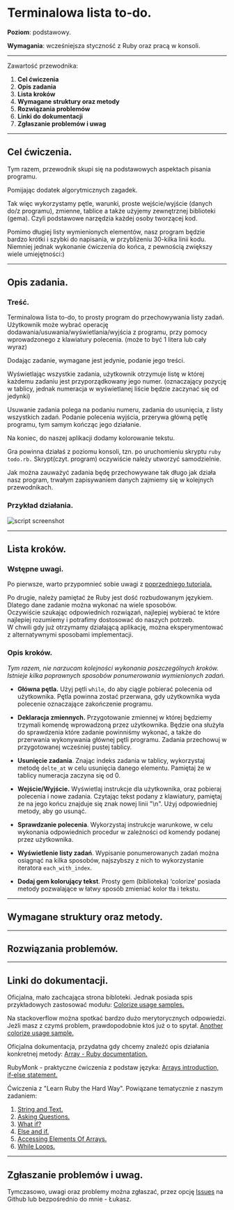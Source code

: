 # Terminalowa lista to-do.

**Poziom**: podstawowy.

**Wymagania**: wcześniejsza styczność z Ruby oraz pracą w konsoli.

---

Zawartość przewodnika:

1. **Cel ćwiczenia**
2. **Opis zadania**
3. **Lista kroków**
4. **Wymagane struktury oraz metody**
5. **Rozwiązania problemów**
6. **Linki do dokumentacji**
7. **Zgłaszanie problemów i uwag**

---

## Cel ćwiczenia.

Tym razem, przewodnik skupi się na podstawowych aspektach pisania programu. 

Pomijając dodatek algorytmicznych zagadek. 

Tak więc wykorzystamy pętle, warunki, proste  wejście/wyjście (danych do/z programu), 
zmienne, tablice a także użyjemy zewnętrznej biblioteki (gema).
Czyli podstawowe narzędzia każdej osoby tworzącej kod.  

Pomimo długiej listy wymienionych elementów, nasz program będzie bardzo krótki i szybki do napisania, 
w przybliżeniu 30-kilka linii kodu. 
Niemniej jednak wykonanie ćwiczenia do końca, z pewnością zwiększy wiele umiejętności:) 

---

## Opis zadania.

### Treść.

Terminalowa lista to-do, to prosty program do przechowywania listy zadań.
Użytkownik może wybrać operację dodawania/usuwania/wyświetlania/wyjścia z programu, 
przy pomocy wprowadzonego z klawiatury polecenia. (może to być 1 litera lub cały wyraz)

Dodając zadanie, wymagane jest jedynie, podanie jego treści. 

Wyświetlając wszystkie zadania, użytkownik otrzymuje listę w której każdemu zadaniu jest przyporządkowany jego numer. 
(oznaczający pozycję w tablicy, jednak numeracja w wyświetlanej liście będzie zaczynać się od jedynki)

Usuwanie zadania polega na podaniu numeru, zadania do usunięcia, z listy wszystkich zadań.
Podanie polecenia wyjścia, przerywa główną pętlę programu, tym samym kończąc jego działanie.

Na koniec, do naszej aplikacji dodamy kolorowanie tekstu.

Gra powinna działaś z poziomu konsoli, tzn. po uruchomieniu skryptu `ruby todo.rb.`
Skrypt(czyt. program) oczywiście należy utworzyć samodzielnie.  

Jak można zauważyć zadania będę przechowywane tak długo jak działa nasz program, trwałym zapisywaniem danych zajmiemy się w kolejnych przewodnikach.

### Przykład działania.

![script screenshot](http://cloud.github.com/downloads/mokrzu/code-easy-pl/todolist.png)

---

## Lista kroków.

### Wstępne uwagi.

Po pierwsze, warto przypomnieć sobie uwagi z [poprzedniego tutoriala.](http://documentup.com/mokrzu/code-basics-pl#lista-krokow/proces-pisania-programu)

Po drugie, należy pamiętać że Ruby jest dość rozbudowanym językiem. 
Dlatego dane zadanie można wykonać na wiele sposobów.  
Oczywiście szukając odpowiednich rozwiązań, najlepiej wybierać te które najlepiej rozumiemy i potrafimy dostosować do naszych potrzeb.  
W chwili gdy już otrzymamy działającą aplikację, można eksperymentować z alternatywnymi sposobami implementacji.

### Opis kroków.
*Tym razem, nie narzucam kolejności wykonania poszczególnych kroków. 
Istnieje kilka poprawnych sposobów ponumerowania wymienionych zadań.*

*   **Główna pętla.** Użyj pętli ``while``, do aby ciągle pobierać polecenia od użytkownika. Pętla powinna zostać przerwana, gdy użytkownika wyda polecenie oznaczające zakończenie programu.

*   **Deklaracja zmiennych.** Przygotowanie zmiennej w której będziemy trzymali komendę wprowadzoną przez użytkownika.  Będzie ona służyła do sprawdzenia które zadanie powinniśmy wykonać, a także do przerwania wykonywania głównej pętli programu. Zadania przechowuj w przygotowanej wcześniej pustej tablicy.

*   **Usunięcie zadania**. Znając indeks zadania w tablicy, wykorzystaj metodę ``delte_at`` w celu usunięcia danego elementu. Pamiętaj że w tablicy numeracja zaczyna się od 0.

*   **Wejście/Wyjście.** Wyświetlaj instrukcje dla użytkownika,  oraz pobieraj polecenia i nowe zadania. Czytając tekst podany z klawiatury, pamiętaj że na jego końcu znajduje się znak nowej linii "\n". Użyj odpowiedniej metody, aby go usunąć.

*   **Sprawdzanie polecenia**. Wykorzystaj instrukcje warunkowe, w celu wykonania odpowiednich procedur w zależności od komendy podanej przez użytkownika.

*   **Wyświetlenie listy zadań**.  Wypisanie ponumerowanych zadań można osiągnąć na kilka sposobów, najszybszy z nich to wykorzystanie iteratora ``each_with_index``.

*   **Dodaj gem kolorujący tekst**.  Prosty gem (biblioteka) ‘colorize’ posiada metody pozwalające w łatwy sposób zmieniać kolor tła i tekstu.


---

## Wymagane struktury oraz metody.


---

## Rozwiązania problemów.


---

## Linki do dokumentacji.

Oficjalna, mało zachcająca strona bibloteki. Jednak posiada spis przykładowych zastosować modułu:
[Colorize usage samples.](http://colorize.rubyforge.org/files/README_txt.html)

Na stackoverflow można spotkać bardzo dużo merytorycznych odpowiedzi. 
Jeżli masz z czymś problem, prawdopodobnie ktoś już o to spytał.
[Another colorize usage sample.](http://stackoverflow.com/questions/1489183/colorized-ruby-output?answertab=votes#tab-top)

Oficjalna dokumentacja, przydatna gdy chcemy znaleźć opis działania konkretnej metody:
[Array - Ruby documentation.](http://www.ruby-doc.org/core-1.9.3/Array.html)

RubyMonk - praktyczne ćwiczenia z podstaw języka:
[Arrays introduction, ](http://rubymonk.com/learning/books/1/chapters/1-arrays/lessons/2-arrays-introduction)
[if-else statement.](http://rubymonk.com/learning/books/1/chapters/8-control-structures/lessons/41-conditions-using-the-if-statement)

Ćwiczenia z "Learn Ruby the Hard Way". Powiązane tematycznie z naszym zadaniem:

1.  [String and Text.](http://ruby.learncodethehardway.org/book/ex6.html)
2.  [Asking Questions.](http://ruby.learncodethehardway.org/book/ex11.html)
3.  [What if?](http://ruby.learncodethehardway.org/book/ex29.html)
4.  [Else and if.](http://ruby.learncodethehardway.org/book/ex30.html)
5.  [Accessing Elements Of Arrays.](http://ruby.learncodethehardway.org/book/ex34.html)
6.  [While Loops.](http://ruby.learncodethehardway.org/book/ex33.html)


---

## Zgłaszanie problemów i uwag.

Tymczasowo, uwagi oraz problemy można zgłaszać, przez opcję [Issues](https://github.com/mokrzu/code-basics-pl/issues) na Github
lub bezpośrednio do mnie - Łukasz.
